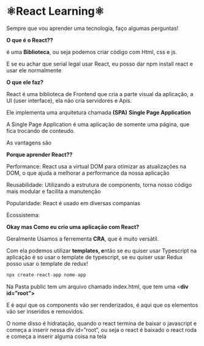 # ⚛React Learning⚛

Sempre que vou aprender uma tecnologia, faço algumas perguntas!

**O que é o React??**

é uma **Biblioteca**, ou seja podemos criar código com Html, css e js.

E se eu achar que serial legal usar React, eu posso dar npm install react e usar ele normalmente

**O que ele faz?**

React é uma biblioteca de Frontend que cria a parte visual da aplicação, a UI (user interface), ela não cria servidores e Apis.

Ele implementa uma arquitetura chamada **(SPA)** **Single Page Application**

A Single Page Application é uma aplicação de somente uma página, que fica trocando de conteudo.

As  vantagens são

**Porque aprender React??**

Performance: React usa a virtual DOM para otimizar as atualizações na DOM, o que ajuda a melhorar a performance da nossa aplicação

Reusabilidade: Utilizando a estrutura de components, torna nosso código mais modular e facilita a manutenção

Popularidade: React é usado em diversas companias

Ecossistema: 

**Okay mas Como eu crio uma aplicação com React?**

Geralmente  Usamos a ferrementa **CRA**, que é muito versátil.

Com ela podemos utilizar **templates, e**ntão se eu quiser usar Typescript na aplicação é so usar o template de typescript, se eu quiser usar Redux posso usar o template de redux!

```jsx
npx create-react-app nome-app
```

Na Pasta public tem um arquivo chamado index.html, que tem uma <**div id=”root”></div>**

E é aqui que os components vão ser renderizados, é aqui que os elementos vão ser inseridos e removidos.

O nome disso é hidratação, quando o react termina de baixar o javascript e começa a inserir nessa div id=”root”, ou seja o react é baixado o react roda e começa a inserir alguma coisa na tela